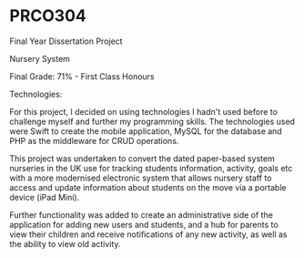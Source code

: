 # PRCO304
Final Year Dissertation Project

Nursery System

Final Grade: 71% - First Class Honours

Technologies:

For this project, I decided on using technologies I hadn't used before to challenge myself and further my programming skills. The technologies used were Swift to create the mobile application, MySQL for the database and PHP as the middleware for CRUD operations.  

This project was undertaken to convert the dated paper-based system nurseries in the UK use for tracking students information, activity,
goals etc with a more modernised electronic system that allows nursery staff to access and update information about students on the move
via a portable device (iPad Mini).

Further functionality was added to create an administrative side of the application for adding new users and students, and a hub for parents
to view their children and receive notifications of any new activity, as well as the ability to view old activity.
